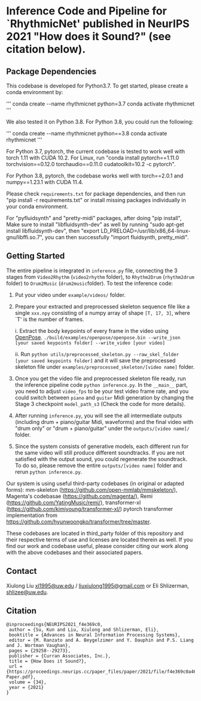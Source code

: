# Inference Code and Pipeline for `RhythmicNet' published in NeurIPS 2021 "How does it Sound?" (see citation below).
## Package Dependencies
This codebase is developed for Python3.7. To get started, please create a conda environment by:

'''
conda create --name rhythmicnet python=3.7
conda activate rhythmicnet
'''

We also tested it on Python 3.8. For Python 3.8, you could run the following:

'''
conda create --name rhythmicnet python==3.8
conda activate rhythmicnet
'''

For Python 3.7, pytorch, the current codebase is tested to work well with torch 1.11 with CUDA 10.2.
For Linux, run "conda install pytorch==1.11.0 torchvision==0.12.0 torchaudio==0.11.0 cudatoolkit=10.2 -c pytorch".

For Python 3.8, pytorch, the codebase works well with torch==2.0.1 and numpy==1.23.1 with CUDA 11.4.

Please check ``requirements.txt`` for package dependencies, and then run "pip install -r requirements.txt" or install missing packages individually in your conda environment.

For "pyfluidsynth" and "pretty-midi" packages, after doing "pip install", Make sure to install "libfluidsynth-dev" as well by running "sudo apt-get install libfluidsynth-dev", then "export LD_PRELOAD=/usr/lib/x86_64-linux-gnu/libffi.so.7", you can then successfully "import fluidsynth, pretty_midi".

## Getting Started
The entire pipeline is integrated in `inference.py` file, connecting the 3 stages from `Video2Rhythm` (`video2rhythm` folder),
to `Rhythm2Drum` (`rhythm2drum` folder) to `Drum2Music` (`drum2music`folder). To test the inference code: 

1. Put your video under `example/videos/` folder.
2. Prepare your extracted and preprocessed skeleton sequence file like a single `xxx.npy` consisting of a numpy array
 of shape `[T, 17, 3]`, where `T' is the number of frames.

    i. Extract the body keypoints of every frame in the video using [OpenPose](https://github.com/CMU-Perceptual-Computing-Lab/openpose).
       `./build/examples/openpose/openpose.bin --write_json [your saved keypoints folder] --write_video [your video]`
       
    ii. Run ``python utils/preprocessed_skeleton.py --raw_skel_folder [your saved keypoints folder]`` and it will save the
    preprocessed skeleton file under ``examples/preprocessed_skeleton/[video name]`` folder.
3. Once you get the video file and preprocessed skeleton file ready, run the inference pipeline code ``python inference.py``.
   In the ``__main__`` part, you need to adjust `video_fps` to be your test video frame rate, and you could switch between `piano`
   and ``guitar`` Midi generation by changing the Stage 3 checkpoint `model_path_s3` (Check the code for more details).
   
4. After running `inference.py`, you will see the all intermediate outputs (including drum + piano/guitar Midi, waveforms) and the final video with "drum only" or "drum + piano/guitar"
under the ``outputs/[video name]/`` folder.

5. Since the system consists of generative models, each different run for the same video will still produce different soundtracks. If you are not satisfied with
the output sound, you could regenerate the soundtrack. To do so, please remove the entire `outputs/[video name]` folder and rerun ``python inference.py``.

Our system is using useful third-party codebases (in original or adapted forms): 
mm-skeleton (https://github.com/open-mmlab/mmskeleton/), 
Magenta's codebasae (https://github.com/magenta/), 
Remi (https://github.com/YatingMusic/remi/), 
transformer-xl (https://github.com/kimiyoung/transformer-xl/)
pytorch transformer implementation from https://github.com/hyunwoongko/transformer/tree/master. 

These codebases are located in third_party folder of this repository and their respective terms of use and licenses are located therein as well.
If you find our work and codebase useful, please consider citing our work along with the above codebases and their associated papers.

## Contact
Xiulong Liu xl1995@uw.edu / liuxiulong1995@gmail.com or Eli Shlizerman, shlizee@uw.edu.

## Citation
```
@inproceedings{NEURIPS2021_f4e369c0,
 author = {Su, Kun and Liu, Xiulong and Shlizerman, Eli},
 booktitle = {Advances in Neural Information Processing Systems},
 editor = {M. Ranzato and A. Beygelzimer and Y. Dauphin and P.S. Liang and J. Wortman Vaughan},
 pages = {29258--29273},
 publisher = {Curran Associates, Inc.},
 title = {How Does it Sound?},
 url = {https://proceedings.neurips.cc/paper_files/paper/2021/file/f4e369c0a468d3aeeda0593ba90b5e55-Paper.pdf},
 volume = {34},
 year = {2021}
}
```
